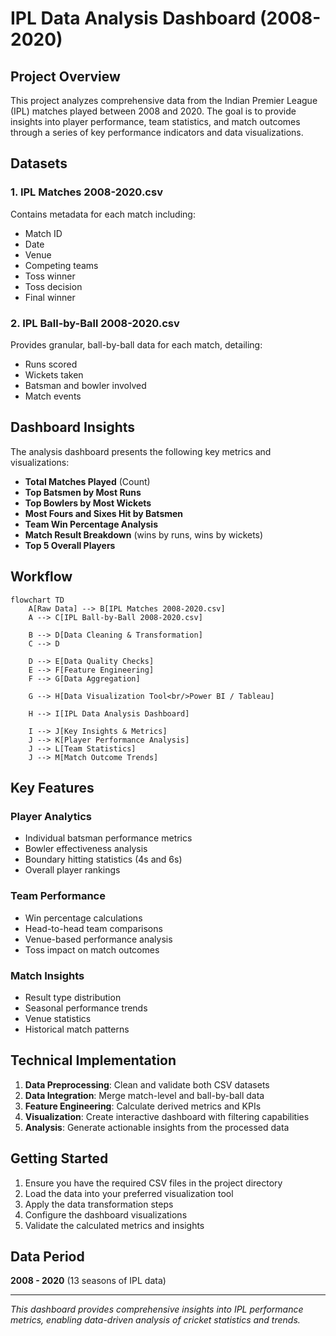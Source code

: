 # IPL Data Analysis Dashboard (2008-2020)

## Project Overview

This project analyzes comprehensive data from the Indian Premier League (IPL) matches played between 2008 and 2020. The goal is to provide insights into player performance, team statistics, and match outcomes through a series of key performance indicators and data visualizations.

## Datasets

### 1. IPL Matches 2008-2020.csv
Contains metadata for each match including:
- Match ID
- Date
- Venue
- Competing teams
- Toss winner
- Toss decision
- Final winner

### 2. IPL Ball-by-Ball 2008-2020.csv
Provides granular, ball-by-ball data for each match, detailing:
- Runs scored
- Wickets taken
- Batsman and bowler involved
- Match events

## Dashboard Insights

The analysis dashboard presents the following key metrics and visualizations:

- **Total Matches Played** (Count)
- **Top Batsmen by Most Runs**
- **Top Bowlers by Most Wickets**
- **Most Fours and Sixes Hit by Batsmen**
- **Team Win Percentage Analysis**
- **Match Result Breakdown** (wins by runs, wins by wickets)
- **Top 5 Overall Players**

## Workflow

```mermaid
flowchart TD
    A[Raw Data] --> B[IPL Matches 2008-2020.csv]
    A --> C[IPL Ball-by-Ball 2008-2020.csv]
    
    B --> D[Data Cleaning & Transformation]
    C --> D
    
    D --> E[Data Quality Checks]
    E --> F[Feature Engineering]
    F --> G[Data Aggregation]
    
    G --> H[Data Visualization Tool<br/>Power BI / Tableau]
    
    H --> I[IPL Data Analysis Dashboard]
    
    I --> J[Key Insights & Metrics]
    J --> K[Player Performance Analysis]
    J --> L[Team Statistics]
    J --> M[Match Outcome Trends]
```

## Key Features

### Player Analytics
- Individual batsman performance metrics
- Bowler effectiveness analysis
- Boundary hitting statistics (4s and 6s)
- Overall player rankings

### Team Performance
- Win percentage calculations
- Head-to-head team comparisons
- Venue-based performance analysis
- Toss impact on match outcomes

### Match Insights
- Result type distribution
- Seasonal performance trends
- Venue statistics
- Historical match patterns

## Technical Implementation

1. **Data Preprocessing**: Clean and validate both CSV datasets
2. **Data Integration**: Merge match-level and ball-by-ball data
3. **Feature Engineering**: Calculate derived metrics and KPIs
4. **Visualization**: Create interactive dashboard with filtering capabilities
5. **Analysis**: Generate actionable insights from the processed data

## Getting Started

1. Ensure you have the required CSV files in the project directory
2. Load the data into your preferred visualization tool
3. Apply the data transformation steps
4. Configure the dashboard visualizations
5. Validate the calculated metrics and insights

## Data Period
**2008 - 2020** (13 seasons of IPL data)

---

*This dashboard provides comprehensive insights into IPL performance metrics, enabling data-driven analysis of cricket statistics and trends.*